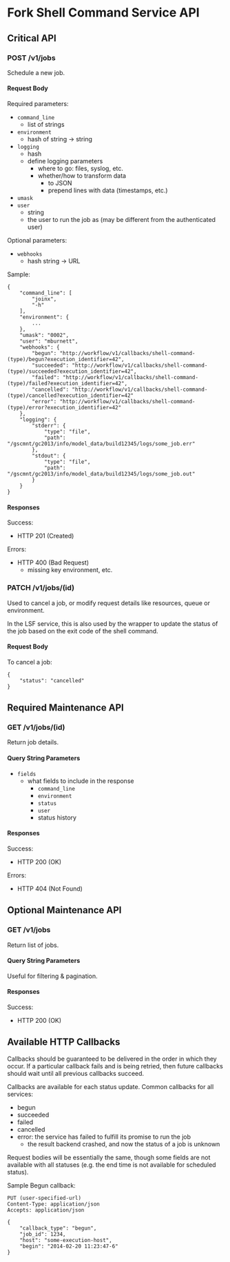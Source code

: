 # Fork Shell Command Service API

<!-- Should we support multiple worker queues, so that we could for example
separate jobs needing network disk from those that do not?

If we do, we need to provide endpoints for querying what's in each queue and
what queues are available.
-->

## Critical API

### POST /v1/jobs
Schedule a new job.

#### Request Body
Required parameters:

- `command_line`
    - list of strings
- `environment`
    - hash of string -> string
- `logging`
    - hash
    - define logging parameters
        - where to go: files, syslog, etc.
        - whether/how to transform data
            - to JSON
            - prepend lines with data (timestamps, etc.)
- `umask`
- `user`
    - string
    - the user to run the job as (may be different from the authenticated user)

Optional parameters:

- `webhooks`
    - hash string -> URL

Sample:

    {
        "command_line": [
            "joinx",
            "-h"
        ],
        "environment": {
            ...
        },
        "umask": "0002",
        "user": "mburnett",
        "webhooks": {
            "begun": "http://workflow/v1/callbacks/shell-command-(type)/begun?execution_identifier=42",
            "succeeded": "http://workflow/v1/callbacks/shell-command-(type)/succeeded?execution_identifier=42",
            "failed": "http://workflow/v1/callbacks/shell-command-(type)/failed?execution_identifier=42",
            "cancelled": "http://workflow/v1/callbacks/shell-command-(type)/cancelled?execution_identifier=42"
            "error": "http://workflow/v1/callbacks/shell-command-(type)/error?execution_identifier=42"
        },
        "logging": {
            "stderr": {
                "type": "file",
                "path": "/gscmnt/gc2013/info/model_data/build12345/logs/some_job.err"
            },
            "stdout": {
                "type": "file",
                "path": "/gscmnt/gc2013/info/model_data/build12345/logs/some_job.out"
            }
        }
    }

#### Responses
Success:
- HTTP 201 (Created)

Errors:
- HTTP 400 (Bad Request)
    - missing key environment, etc.

### PATCH /v1/jobs/(id)
Used to cancel a job, or modify request details like resources, queue or
environment.

In the LSF service, this is also used by the wrapper to update the status of
the job based on the exit code of the shell command.

#### Request Body
To cancel a job:

    {
        "status": "cancelled"
    }


## Required Maintenance API

### GET /v1/jobs/(id)
Return job details.

#### Query String Parameters

- `fields`
    - what fields to include in the response
        - `command_line`
        - `environment`
        - `status`
        - `user`
        - status history

#### Responses
Success:

- HTTP 200 (OK)

Errors:

- HTTP 404 (Not Found)


## Optional Maintenance API

### GET /v1/jobs
Return list of jobs.

#### Query String Parameters
Useful for filtering & pagination.

#### Responses
Success:

- HTTP 200 (OK)


## Available HTTP Callbacks

Callbacks should be guaranteed to be delivered in the order in which they
occur.  If a particular callback fails and is being retried, then future
callbacks should wait until all previous callbacks succeed.

Callbacks are available for each status update.  Common callbacks for all
services:

- begun
- succeeded
- failed
- cancelled
- error: the service has failed to fulfill its promise to run the job
    - the result backend crashed, and now the status of a job is unknown

Request bodies will be essentially the same, though some fields are not
available with all statuses (e.g. the end time is not available for scheduled
status).

Sample Begun callback:

    PUT (user-specified-url)
    Content-Type: application/json
    Accepts: application/json

    {
        "callback_type": "begun",
        "job_id": 1234,
        "host": "some-execution-host",
        "begin": "2014-02-20 11:23:47-6"
    }
